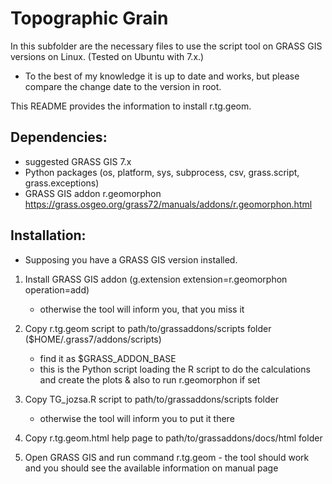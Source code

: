 Topographic Grain
==================
In this subfolder are the necessary files to use the script tool on GRASS GIS versions on Linux. (Tested on Ubuntu with 7.x.)
- To the best of my knowledge it is up to date and works, but please compare the change date to the version in root.


This README provides the information to install r.tg.geom.


Dependencies:
-------------

-   suggested GRASS GIS 7.x
-   Python packages (os, platform, sys, subprocess, csv, grass.script, grass.exceptions)
-   GRASS GIS addon r.geomorphon 
    https://grass.osgeo.org/grass72/manuals/addons/r.geomorphon.html

Installation:
-------------
* Supposing you have a GRASS GIS version installed.

1.  Install GRASS GIS addon
    (g.extension extension=r.geomorphon operation=add)
       * otherwise the tool will inform you, that you miss it
    
2.  Copy r.tg.geom script to path/to/grassaddons/scripts folder ($HOME/.grass7/addons/scripts)
       * find it as $GRASS_ADDON_BASE
       * this is the Python script loading the R script to do the calculations and create the plots & also to run r.geomorphon if set
3.  Copy TG_jozsa.R script to path/to/grassaddons/scripts folder
       * otherwise the tool will inform you to put it there
4.  Copy r.tg.geom.html help page to path/to/grassaddons/docs/html folder


6.  Open GRASS GIS and run command r.tg.geom - the tool should work and you should see the available information on manual page

